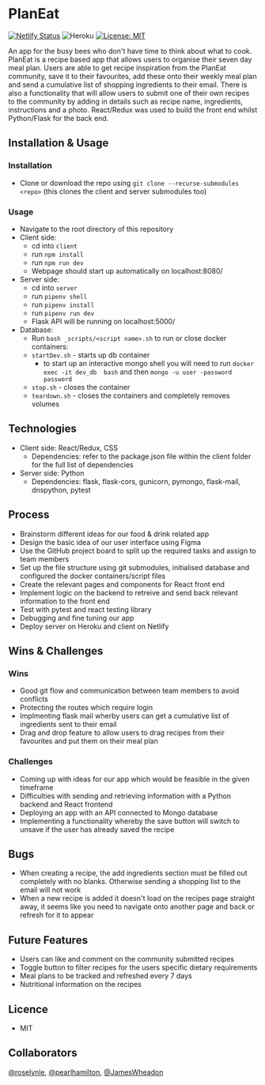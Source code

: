 # PlanEat
[![Netlify Status](https://api.netlify.com/api/v1/badges/452c79c3-e698-482d-b061-ffce3de81966/deploy-status)](https://app.netlify.com/sites/plan-eat/deploys)
![Heroku](https://pyheroku-badge.herokuapp.com/?app=meal-prep-api&style=flat)
[![License: MIT](https://img.shields.io/badge/License-MIT-yellow.svg)](https://opensource.org/licenses/MIT)

An app for the busy bees who don't have time to think about what to cook. PlanEat is a recipe based app that allows users to organise their seven day meal plan. Users are able to get recipe inspiration from the PlanEat community, save it to their favourites, add these onto their weekly meal plan and send a cumulative list of shopping ingredients to their email. There is also a functionality that will allow users to submit one of their own recipes to the community by adding in details such as recipe name, ingredients, instructions and a photo. React/Redux was used to build the front end whilst Python/Flask for the back end.

## Installation & Usage

### Installation

-   Clone or download the repo using `git clone --recurse-submodules <repo>` (this clones the client and server submodules too)

### Usage

-   Navigate to the root directory of this repository
-   Client side:
    -   cd into `client`
    -   run `npm install`
    -   run `npm run dev`
    -   Webpage should start up automatically on localhost:8080/
-   Server side:
    -   cd into `server`
    -   run `pipenv shell`
    -   run `pipenv install`
    -   run `pipenv run dev`
    -   Flask API will be running on localhost:5000/
-   Database:
    -   Run `bash _scripts/<script name>.sh` to run or close docker containers:
    -   `startDev.sh` - starts up db container
        -   to start up an interactive mongo shell you will need to run `docker exec -it dev_db  bash` and then `mongo -u user -password password`
    -   `stop.sh` - closes the container
    -   `teardown.sh` - closes the containers and completely removes volumes

## Technologies

-   Client side: React/Redux, CSS 
    -   Dependencies: refer to the package.json file within the client folder for the full list of dependencies
-   Server side: Python
    -   Dependencies:  flask, flask-cors, gunicorn, pymongo, flask-mail, dnspython, pytest

## Process

-   Brainstorm different ideas for our food & drink related app
-   Design the basic idea of our user interface using Figma
-   Use the GitHub project board to split up the required tasks and assign to team members
-   Set up the file structure using git submodules, initialised database and configured the docker containers/script files
-   Create the relevant pages and components for React front end
-   Implement logic on the backend to retreive and send back relevant information to the front end
-   Test with pytest and react testing library
-   Debugging and fine tuning our app
-   Deploy server on Heroku and client on Netlify

## Wins & Challenges

### Wins

-   Good git flow and communication between team members to avoid conflicts
-   Protecting the routes which require login
-   Implmenting flask mail wherby users can get a cumulative list of ingredients sent to their email
-   Drag and drop feature to allow users to drag recipes from their favourites and put them on their meal plan

### Challenges

-   Coming up with ideas for our app which would be feasible in the given timeframe
-   Difficulties with sending and retrieving information with a Python backend and React frontend
-   Deploying an app with an API connected to Mongo database
-   Implementing a functionality whereby the save button will switch to unsave if the user has already saved the recipe

## Bugs

-   When creating a recipe, the add ingredients section must be filled out completely with no blanks. Otherwise sending a shopping list to the email will not work
-   When a new recipe is added it doesn't load on the recipes page straight away, it seems like you need to navigate onto another page and back or refresh for it to appear

## Future Features

-   Users can like and comment on the community submitted recipes
-   Toggle button to filter recipes for the users specific dietary requirements
-   Meal plans to be tracked and refreshed every 7 days
-   Nutritional information on the recipes

## Licence

-   MIT

## Collaborators

[@roselynle](https://github.com/roselynle), [@pearlhamilton](https://github.com/pearlhamilton), [@JamesWheadon](https://github.com/jameswheadon)
